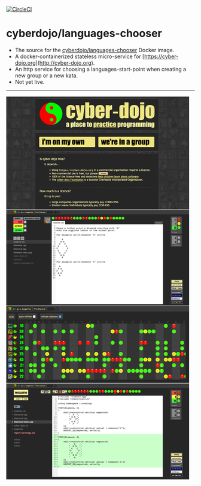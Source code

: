 [![CircleCI](https://circleci.com/gh/cyber-dojo/languages-chooser.svg?style=svg)](https://circleci.com/gh/cyber-dojo/languages-chooser)

# cyberdojo/languages-chooser

- The source for the [cyberdojo/languages-chooser](https://hub.docker.com/r/cyberdojo/languages-chooser/tags) Docker image.
- A docker-containerized stateless micro-service for [https://cyber-dojo.org](http://cyber-dojo.org).
- An http service for choosing a languages-start-point when creating a new group or a new kata.
- Not yet live.

- - - -
![cyber-dojo.org home page](https://github.com/cyber-dojo/cyber-dojo/blob/master/shared/home_page_snapshot.png)
